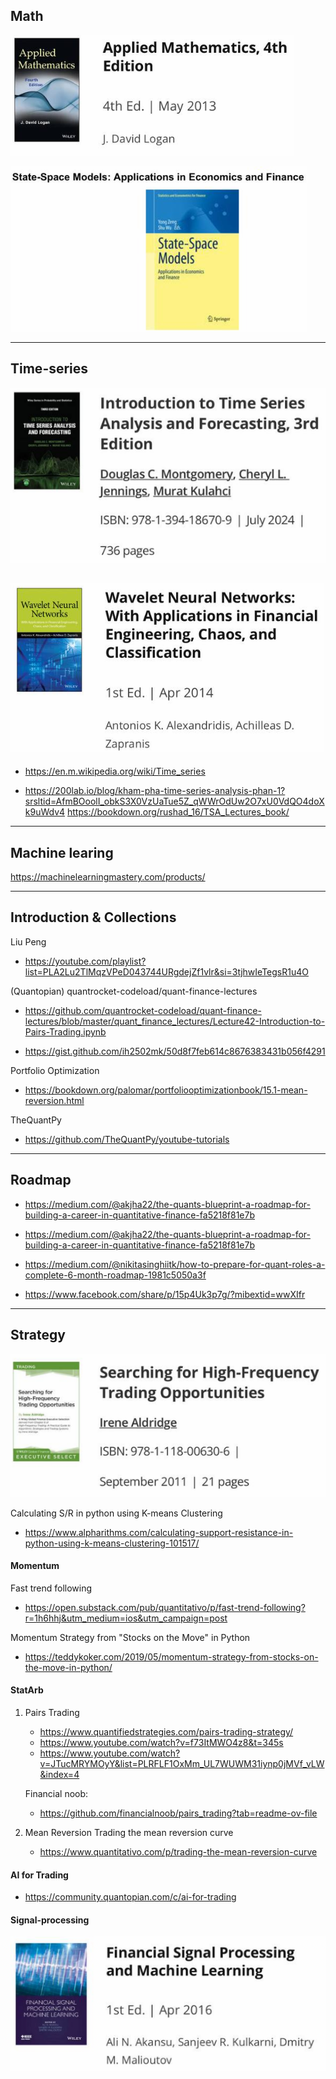 ## Math

![alt text](UsefulLink_img/image-1.png)

![alt text](UsefulLink_img/image-5.png)

---

## Time-series

![alt text](UsefulLink_img/image.png)

![alt text](UsefulLink_img/image-4.png)
---
- https://en.m.wikipedia.org/wiki/Time_series

- https://200lab.io/blog/kham-pha-time-series-analysis-phan-1?srsltid=AfmBOoolI_obkS3X0VzUaTue5Z_qWWrOdUw2O7xU0VdQO4doXk9uWdv4
https://bookdown.org/rushad_16/TSA_Lectures_book/
---

## Machine learing

https://machinelearningmastery.com/products/

---

## Introduction & Collections

Liu Peng
- https://youtube.com/playlist?list=PLA2Lu2TlMqzVPeD043744URgdejZf1vlr&si=3tjhwIeTegsR1u4O

(Quantopian) quantrocket-codeload/quant-finance-lectures 
- https://github.com/quantrocket-codeload/quant-finance-lectures/blob/master/quant_finance_lectures/Lecture42-Introduction-to-Pairs-Trading.ipynb

- https://gist.github.com/ih2502mk/50d8f7feb614c8676383431b056f4291

Portfolio Optimization
- https://bookdown.org/palomar/portfoliooptimizationbook/15.1-mean-reversion.html

TheQuantPy
- https://github.com/TheQuantPy/youtube-tutorials

---

## Roadmap

- https://medium.com/@akjha22/the-quants-blueprint-a-roadmap-for-building-a-career-in-quantitative-finance-fa5218f81e7b

- https://medium.com/@akjha22/the-quants-blueprint-a-roadmap-for-building-a-career-in-quantitative-finance-fa5218f81e7b

- https://medium.com/@nikitasinghiitk/how-to-prepare-for-quant-roles-a-complete-6-month-roadmap-1981c5050a3f

- https://www.facebook.com/share/p/15p4Uk3p7g/?mibextid=wwXIfr

---

## Strategy

![alt text](UsefulLink_img/image-2.png)

Calculating S/R in python using K-means Clustering
- https://www.alpharithms.com/calculating-support-resistance-in-python-using-k-means-clustering-101517/

#### Momentum

Fast trend following
- https://open.substack.com/pub/quantitativo/p/fast-trend-following?r=1h6hhj&utm_medium=ios&utm_campaign=post


Momentum Strategy from "Stocks on the Move" in Python
- https://teddykoker.com/2019/05/momentum-strategy-from-stocks-on-the-move-in-python/

#### StatArb
1. Pairs Trading
    - https://www.quantifiedstrategies.com/pairs-trading-strategy/
    - https://www.youtube.com/watch?v=f73ItMWO4z8&t=345s
    - https://www.youtube.com/watch?v=JTucMRYMOyY&list=PLRFLF1OxMm_UL7WUWM31iynp0jMVf_vLW&index=4

    Financial noob:
    - https://github.com/financialnoob/pairs_trading?tab=readme-ov-file
2. Mean Reversion
   Trading the mean reversion curve
    - https://www.quantitativo.com/p/trading-the-mean-reversion-curve    

#### AI for Trading

- https://community.quantopian.com/c/ai-for-trading

#### Signal-processing

![alt text](UsefulLink_img/image-3.png)
